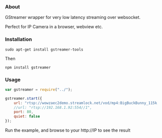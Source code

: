 ### About
GStreamer wrapper for very low latency streaming over websocket.

Perfect for IP Camera in a browser, webview etc.

### Installation
```
sudo apt-get install gstreamer-tools
```
Then
```
npm install gstreamer
```

### Usage
```javascript
var gstreamer = require("../");

gstreamer.start({
    url: "rtsp://wowzaec2demo.streamlock.net/vod/mp4:BigBuckBunny_115k.mov",
    //url: "rtsp://192.168.1.92:554//1",
    port: 80,
    quiet: false
});
```

Run the example, and browse to your http://IP to see the result
